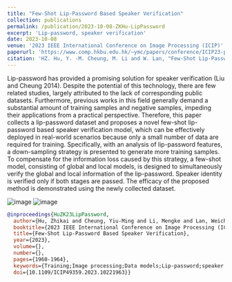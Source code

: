 ```yaml
---
title: "Few-Shot Lip-Password Based Speaker Verification"
collection: publications
permalink: /publication/2023-10-08-ZKHu-LipPassword
excerpt: 'Lip-password, speaker verification'
date: 2023-10-08
venue: '2023 IEEE International Conference on Image Processing (ICIP)'
paperurl: 'https://www.comp.hkbu.edu.hk/~ymc/papers/conference/ICIP23-publication-version.pdf'
citation: 'HZ. Hu, Y. -M. Cheung, M. Li and W. Lan, "Few-Shot Lip-Password Based Speaker Verification," <\i>2023 IEEE International Conference on Image Processing (ICIP)<\i>, Kuala Lumpur, Malaysia, 2023, pp. 1960-1964, doi: 10.1109/ICIP49359.2023.10221963.'
---
```

Lip-password has provided a promising solution for speaker verification (Liu and Cheung 2014). Despite the potential of this technology, there are few related studies, largely attributed to the lack of corresponding public datasets. Furthermore, previous works in this field generally demand a substantial amount of training samples and negative samples, impeding their applications from a practical perspective. Therefore, this paper collects a lip-password dataset and proposes a novel few-shot lip-password based speaker verification model, which can be effectively deployed in real-world scenarios because only a small number of data are required for training. Specifically, with an analysis of lip-password features, a down-sampling strategy is presented to generate more training samples. To compensate for the information loss caused by this strategy, a few-shot model, consisting of global and local models, is designed to simultaneously verify the global and local information of the lip-password. Speaker identity is verified only if both stages are passed. The efficacy of the proposed method is demonstrated using the newly collected dataset.


![image](https://keke921.github.io/files/2023-10-08-ZKHu-LipPassword1.png)
![image](https://keke921.github.io/files/2023-10-08-ZKHu-LipPassword2.png)

```bibtex
@inproceedings{HuZK23LipPassword,
  author={Hu, Zhikai and Cheung, Yiu-Ming and Li, Mengke and Lan, Weichao},
  booktitle={2023 IEEE International Conference on Image Processing (ICIP)}, 
  title={Few-Shot Lip-Password Based Speaker Verification}, 
  year={2023},
  volume={},
  number={},
  pages={1960-1964},
  keywords={Training;Image processing;Data models;Lip-password;speaker verification},
  doi={10.1109/ICIP49359.2023.10221963}}
```

<!--
The contents above will be part of a list of publications, if the user clicks the link for the publication than the contents of section will be rendered as a full page, allowing you to provide more information about the paper for the reader. When publications are displayed as a single page, the contents of the above "citation" field will automatically be included below this section in a smaller font.
-->
